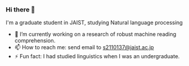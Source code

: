 ### Hi there 👋
I'm a graduate student in JAIST, studying Natural language processing

- 🔭 I’m currently working on a research of robust machine reading comprehension.
- 📫 How to reach me: send email to s2110137@jaist.ac.jp
- ⚡ Fun fact: I had studied linguistics when I was an undergraduate.
